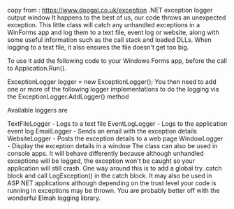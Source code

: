copy from : https://www.doogal.co.uk/exception
.NET exception logger output window
It happens to the best of us, our code throws an unexpected exception. This little class will catch any unhandled exceptions in a WinForms app and log them to a text file, event log or website, along with some useful information such as the call stack and loaded DLLs. When logging to a text file, it also ensures the file doesn't get too big.

To use it add the following code to your Windows Forms app, before the call to Application.Run().

ExceptionLogger logger = new ExceptionLogger();
You then need to add one or more of the following logger implementations to do the logging via the ExceptionLogger.AddLogger() method

Available loggers are

TextFileLogger - Logs to a text file
EventLogLogger - Logs to the application event log
EmailLogger - Sends an email with the exception details
WebsiteLogger - Posts the exception details to a web page
WindowLogger - Display the exception details in a window
The class can also be used in console apps. It will behave differently because although unhandled exceptions will be logged, the exception won't be caught so your application will still crash. One way around this is to add a global try..catch block and call LogException() in the catch block. It may also be used in ASP.NET applications although depending on the trust level your code is running in exceptions may be thrown. You are probably better off with the wonderful Elmah logging library.
